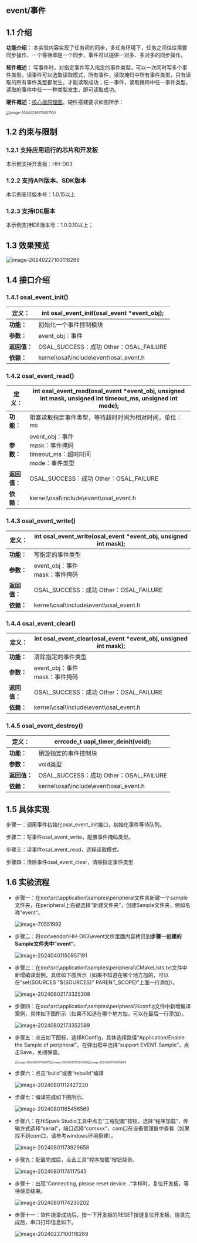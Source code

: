 ## event/事件

## 1.1 介绍

**功能介绍：** 本实验内容实现了任务间的同步，多任务环境下，任务之间往往需要同步操作，一个等待即是一个同步，事件可以提供一对多、多对多的同步操作。

**软件概述：** 写事件时，对指定事件写入指定的事件类型，可以一次同时写多个事件类型。读事件可以选取读取模式，所有事件，读取掩码中所有事件类型，只有读取的所有事件类型都发生，才能读取成功；任一事件，读取掩码中任一事件类型，读取的事件中任一一种类型发生，即可读取成功。

**硬件概述：**[核心板原理图](../../../../docs/hardware/HH-D03/HH-D03_原理图_V01.pdf)。硬件搭建要求如图所示：

<img src="../../../../docs/pic/tools/image-20250422184625049.png" alt="image-20240226173007100" style="zoom: 67%;" />

## 1.2 约束与限制

### 1.2.1 支持应用运行的芯片和开发板

  本示例支持开发板：HH-D03

### 1.2.2 支持API版本、SDK版本

  本示例支持版本号：1.0.15以上

### 1.2.3 支持IDE版本

  本示例支持IDE版本号：1.0.0.10以上；

## 1.3 效果预览

![image-20240227100118269](../../../../docs/pic/event/image-20240227100118269.png)

## 1.4 接口介绍

### 1.4.1 osal_event_init()


| **定义：**   | int osal_event_init(osal_event *event_obj); |
| ------------ | ------------------------------------------- |
| **功能：**   | 初始化一个事件控制模块                      |
| **参数：**   | event_obj：事件                             |
| **返回值：** | OSAL_SUCCESS：成功    Other：OSAL_FAILURE   |
| **依赖：**   | kernel\osal\include\event\osal_event.h      |

### 1.4.2 osal_event_read()


| 定义：       | int osal_event_read(osal_event *event_obj, unsigned int mask, unsigned int timeout_ms, unsigned int mode); |
| ------------ | ---------------------------------------------------------------------------------------------------------- |
| **功能：**   | 阻塞读取指定事件类型，等待超时时间为相对时间，单位：ms                                                     |
| **参数：**   | event_obj：事件<br/>mask：事件掩码 <br/>timeout_ms：超时时间<br/>mode：事件类型                            |
| **返回值：** | OSAL_SUCCESS：成功    Other：OSAL_FAILURE                                                                  |
| **依赖：**   | kernel\osal\include\event\osal_event.h                                                                     |

### 1.4.3 osal_event_write()


| **定义：**   | int osal_event_write(osal_event *event_obj, unsigned int mask); |
| ------------ | --------------------------------------------------------------- |
| **功能：**   | 写指定的事件类型                                                |
| **参数：**   | event_obj：事件<br/>mask：事件掩码                              |
| **返回值：** | OSAL_SUCCESS：成功    Other：OSAL_FAILURE                       |
| **依赖：**   | kernel\osal\include\event\osal_event.h                          |

### 1.4.4 osal_event_clear()


| **定义：**   | int osal_event_clear(osal_event *event_obj, unsigned int mask); |
| ------------ | --------------------------------------------------------------- |
| **功能：**   | 清除指定的事件类型                                              |
| **参数：**   | event_obj：事件<br/>mask：事件掩码                              |
| **返回值：** | OSAL_SUCCESS：成功    Other：OSAL_FAILURE                       |
| **依赖：**   | kernel\osal\include\event\osal_event.h                          |

### 1.4.5 osal_event_destroy()


| **定义：**   | errcode_t uapi_timer_deinit(void);        |
| ------------ | ----------------------------------------- |
| **功能：**   | 销毁指定的事件控制块                      |
| **参数：**   | void类型                                  |
| **返回值：** | OSAL_SUCCESS：成功    Other：OSAL_FAILURE |
| **依赖：**   | kernel\osal\include\event\osal_event.h    |

## 1.5 具体实现

步骤一：调用事件初始化osal_event_init接口，初始化事件等待队列。

步骤二：写事件osal_event_write，配置事件掩码类型。

步骤三：读事件osal_event_read，选择读取模式。

步骤四：清除事件osal_event_clear，清除指定事件类型

## 1.6 实验流程

- 步骤一：在xxx\src\application\samples\peripheral文件夹新建一个sample文件夹，在peripheral上右键选择“新建文件夹”，创建Sample文件夹，例如名称”event“。

  ![image-70551992](../../../../docs/pic/event/image-20240801170551992.png)
- 步骤二：将xxx\vendor\HH-D03\event文件里面内容拷贝到**步骤一创建的Sample文件夹中”event“**。

  ![image-20240401150957191](../../../../docs/pic/event/image-20240401150957191.png)
- 步骤三：在xxx\src\application\samples\peripheral\CMakeLists.txt文件中新增编译案例，具体如下图所示（如果不知道在哪个地方加的，可以在“set(SOURCES "${SOURCES}" PARENT_SCOPE)”上面一行添加）。

  ![image-20240802173325308](../../../../docs/pic/event/image-20240802173325308.png)
- 步骤四：在xxx\src\application\samples\peripheral\Kconfig文件中新增编译案例，具体如下图所示（如果不知道在哪个地方加，可以在最后一行添加）。

  ![image-20240802173352589](../../../../docs/pic/event/image-20240802173352589.png)
- 步骤五：点击如下图标，选择KConfig，具体选择路径“Application/Enable the Sample of peripheral”，在弹出框中选择“support EVENT Sample”，点击Save，关闭弹窗。

  <img src="../../../../docs/pic/beep/image-20240801171406113.png" alt="image-20240801171406113" style="zoom: 50%;" /><img src="../../../../docs/pic/beep/image-20240205105234692-17119401758316.png" alt="image-20240205105234692" style="zoom: 50%;" /><img src="../../../../docs/pic/event/image-20240401150805884.png" alt="image-20240401150805884" style="zoom:50%;" />
- 步骤六：点击“build”或者“rebuild”编译

  ![image-20240801112427220](../../../../docs/pic/tools/854badb5d2ae480c8827d80c5a993c45.png)
- 步骤七：编译完成如下图所示。

  ![image-20240801165456569](../../../../docs/pic/tools/image-20250307164622717.png)
- 步骤八：在HiSpark Studio工具中点击“工程配置”按钮，选择“程序加载”，传输方式选择“serial”，端口选择“comxxx”，com口在设备管理器中查看（如果找不到com口，请参考windows环境搭建）。

  ![image-20240801173929658](../../../../docs/pic/tools/image-20250317173145978.png)
- 步骤九：配置完成后，点击工具“程序加载”按钮烧录。

  ![image-20240801174117545](../../../../docs/pic/beep/image-20240801174117545.png)
- 步骤十：出现“Connecting, please reset device...”字样时，复位开发板，等待烧录结束。

  ![image-20240801174230202](../../../../docs/pic/tools/image-20240801174230202.png)
- 步骤十一：软件烧录成功后，按一下开发板的RESET按键复位开发板，烧录完成后，串口打印信息如下。

  ![image-20240227100118269](../../../../docs/pic/event/image-20240227100118269.png)
